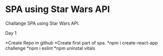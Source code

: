 # SPA using Star Wars API
 Challange SPA using Star Wars API.

Day 1

*Create Repo in github
*Create first part of spa.
*npm i create-react-app challenge
*npm i eslint
*npm uninstal vitals